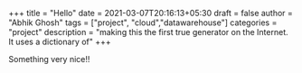 +++
title = "Hello"
date = 2021-03-07T20:16:13+05:30
draft = false
author = "Abhik Ghosh"
tags = ["project", "cloud","datawarehouse"]
categories = "project"
description = "making this the first true generator on the Internet. It uses a dictionary of"
+++

Something very nice!!